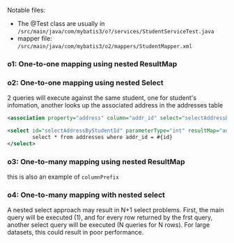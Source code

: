 Notable files:

- The @Test class are usually in `/src/main/java/com/mybatis3/o?/services/StudentServiceTest.java`
- mapper file: `/src/main/java/com/mybatis3/o2/mappers/StudentMapper.xml`

### o1: One-to-one mapping using nested ResultMap

### o2: One-to-one mapping using nested Select

2 queries will execute against the same student, one for student's infomation, another looks up the associated address in the addresses table

```xml
<association property="address" column="addr_id" select="selectAddressByStudentId"></association>
```

```xml
<select id="selectAddressByStudentId" parameterType="int" resultMap="addressResultMap">
		select * from addresses where addr_id = #{id}
</select>
```

### o3: One-to-many mapping using nested ResultMap

this is also an example of `columnPrefix`

### o4: One-to-many mapping with nested select 



A nested select approach may result in N+1 select problems. First, the
main query will be executed (1), and for every row returned by the frst
query, another select query will be executed (N queries for N rows). For
large datasets, this could result in poor performance. 